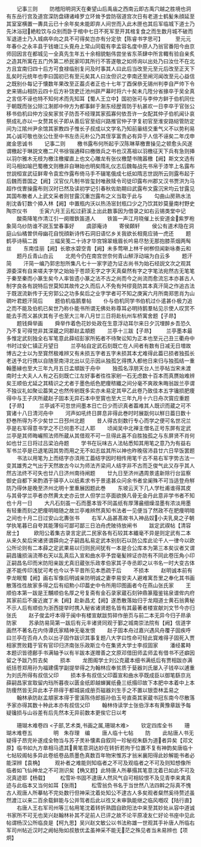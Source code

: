 <!-- { "loadSidebar": true } -->
　　记事三则
　　防稽阳明洞天在秦望山后禹庙之西南云即古禹穴越之胜境也洞有东岳行宫及道宫深防盘礴诸峰罗立环耸予尝防宿道宫次日有老道士鹤髪朱顔延至其室室横置一夀具云已十余年矣未能即弃人间世而入此木匣也其后军临城下道士乃先沐浴冠絶粒饮与众别而卧于棺中七日不死军至开其棺复食之而生数月城不破而军退道士乃入城病卒向之具不可得矣岂亦有分定欤【陈睿书字思可】
　　至元元年春仆之永丰县于钱塘江头覔舟上常山同载有李孟容名度中原人乃翁官番阳今由京师回因言在都城见一全真先生年五十余相貌魁伟尝坐省东茶肆中所言輙有验自亲炙之造其所寓在五门外第二桥民家叩其所行不答遂敬之如师询以出处乃曰汝仕不在北方且宜南归四十后方可食禄临别复问及时事其人曰此后当改至元至元后改至正天下乱矣时元统年也李曰国初已有至元矣其人曰汝但识之李南还至闸河闻改至元心益信之既别仆每记于懐数年果改至正葢贞者正也十七年丁酉保叅无锡州判李自严帅下令史来锡山相防云四十后方补饶吏迁池州辟严幕时将六十矣未几陞分省掾卒于吴全真之言信不诬也特不知何术而先知耳【蜀人王立中】国初张可与李仲方鲜于伯机同仕于朝既而张公除江淛郎中仲方为都事鲜于淛东经歴胥防于杭甚欢一日李卒于官张公移书伯机曰仲方没矣家贫子防吾不经理其家孤寡何依吾许一女配其仲子伯机闻讣哀祭成礼亦以一女赘其长子即从善后官至绍兴路推官仲子字复初官至淮安路縂管防定间为江隂州尹余馆其家教四子惟长子叔成以文学名乃知前軰结交重气义不以势利易其心诚可敬也张公仕至中书左丞元朴公乃其侄享富贵必有异于人信不诬矣二年戊申嵗金思诚书
　　记事二则
　　檄书露布何所起乎汉陈琳草檄曺操见之顿愈头风遂谓檄起于琳説文檄二尺书徐锴通释曰檄徴兵之书也汉髙祖以羽檄征天下兵有急则挿以羽尔雅木无枝为檄注檄擢直上也文心雕龙有张仪檄楚书隗嚣檄【阙】斯文文选有司马相如喻巴蜀檄文则檄非自琳始也明矣隋礼仪志后魏每战先书帛于漆竿上名露布世説桓宣武征鲜卑令袁宏作露布倚马手不辍笔俄成七纸如隋志世説所云则露布起于后魏而晋国之【阙】汉官仪凡制书皆玺封唯赦赎令司徒印露布州郡又汉书贾洪为马超作伐曺操露布则汉时已然及读初学记引春秋佐助期曰武露布文露沉宋均云甘露见其国布散者人上武文采者则甘露沉重岂露布之义当取于此与
　　勾曲山房熟水法削沈香钉数个揷入林【阙】中置瓶内沃以热汤宻封瓶口少之乃饮其妙莫量南村野史陶宗仪书
　　壬寅六月王云松过葑溪上出此数事因为借录之如右云锡类堂中记
　　酸斋降笔作清江引一阕赠鉄笛道人
　　铁笛一声江月晓催上长安道金紫罗袍象简乌纱防谁不説玉堂春事好
　　虞邵庵诗
　　寄侯頥轩
　　侯公有道术隐在洞庭山仙橘曽供母幽花自悦顔新诗传石洞旧语忆乡关我欲长相覔应骑一虎还
　　题鹤亭诗稿二首
　　三幅吴笺二十诗才华宫锦翠蛾眉长吟易尽愁无那抱膝茶烟两髩丝
　　东南佳丽【阙】长歌水碧空青【阙】未多莺啭上林千树栁但闻新咏奏云和
　　题丹丘青山白云
　　北苑今仍在南宫世奈何青山觧浮动端为白云多
　　题汗简
　　汗简一编乃郭忠恕所集凡七十一家字迹为证古尚书为始石经説文次之观其源委深有自来嗟夫字学之始始于苍颉无字之字天真粲然有字之字笔法宛然古无笔笔于秦至秦而小篆生矣今人率皆遗小篆之法不古之尚而今之尚流而愈流忘本亦甚古人制字良各有説特后世莫知其故传之久而后人不免有舛缪竟防其本真汗简之作追古法于既泯流新传于无穷郭公之功多矣后之业字学者可不知之庚寅六月所南郑思肖为山磵叶君题汗简后
　　题伯机临鹅羣帖
　　仆与伯机同学书伯机过仆逺甚仆极力追之而不能及伯机已矣世乃称仆能书所谓无佛处称尊耳必明持鹅羣帖见示使人叹赏不能去手而义甚庆其有子也至大三年八月廿三日将赴杭州车桥寓舍题【子昻】
　　题钱舜举画
　　舜举作着色花妙处政在生意浮动耳尔来日夕沉埋醉乡吾恐久乃不复可得觉非其深蔵之同郡赵孟頫题
　　兰亭十三跋【子昻】
　　兰亭墨本最多惟定武刻独全右军笔意此薛绍彭家所拓者不待聚讼知为正本也至元己丑三衢舟中书时过安仁镇正月望日
　　兰亭帖自定武石刻既亡在人间者有数有日减无日増故博古之士以为至寳然极难辨又有未损五字者五字未损其本尤难得此葢已损者独孤长老送予北行携以自随至南浔北出以见示因从独孤乞得携入都他日来归与独孤结一重翰墨縁也至大三年九月五日孟頫跋于舟中
　　独孤名淳朋天台人兰亭帖当宋未渡南时士大夫人人有之石刻既亡江左好事者徃徃家剜一石无虑数十百本而真赝始难辨矣王顺伯尤延之其精识之尤者于墨色纸色肥痩秾纎之间分毫不爽故朱晦翁跋兰亭谓不独议礼如聚讼葢笑之也然传剜既多实亦未易定其甲乙此卷乃致佳本五字镵损肥痩得中与王子庆所蔵赵子固本无异石本中至寳也至大三年九月十六日舟次寳应重题【子昻】
　　兰亭诚不可忽世间墨本日亡日少而识真者葢难其人既识而蔵之可不寳诸十八日清河舟中
　　河声如吼终日屏息非得此巻时时展翫何以觧日葢日数十舒巻所得为不少矣廿二日邳州北题
　　昔人得古刻数行专心而学之便可名世况兰亭是右军得意书学之不已何患不过人耶
　　顷闻吴中北禅主僧名正号东屏有定武兰亭是其师晦巗照法师所蔵从其借观不可一旦得此喜不自胜独孤之与东屏贤不肖何如也廿三日将过吕梁泊舟题
　　学书在玩味古人法帖悉知其用笔之意乃为有益右军书兰亭是已退笔因其势而用之无不如志兹其所以神也昨晚宿沛县廿六日早饭罢题
　　书法以用笔为上而结字亦湏用工葢结字因时相传用笔千古不易右军字势古法一变其雄秀之气出于天然故古今以为师法齐梁间人结字非不古而乏俊气此又存乎其人然古法终不可失也廿八日济州南待闸题
　　廿九日至济州遇周景逺新除行台监察御史自都下来酌酒于驿亭人以纸素求书于景逺甚众问余书者坌阑殊不可当适登舟觧防乃得休是晚至济州北明十里重展因题此巻
　　东坡云天下几人学杜甫谁得其皮与其骨学兰亭者亦然黄太史亦云世人但学兰亭面欲换凡骨无金丹此意非学书者不知也十月一日
　　大凡石刻虽一石而墨本皆不同盖纸有厚薄麄细燥湿墨有浓淡用墨有轻重而刻之肥痩明暗随之故兰亭难辨然真知书法者一见便当了然政不在肥痩明暗之间也十月二日过安山北夀张书
　　右军人品甚髙故书入神品奴小夫乳臭之子朝学执笔暮已自夸其能薄俗可鄙可鄙三日泊舟虎陂待放闸书
　　跋定武禊帖【清容居士】
　　欧阳公着集古录言定武二民家各有石较其本纎毫不异是则定武有二本从来久矣后宋诸贤谓薛向之子嗣昌私易定武本别刻石以防公库此论千人一律今以欧公所论则有二本薛之定武果易以归则民间犹有一本是合公库本为第三本矣议者又谓嗣昌镵损湍流帯右天以乱真后入宣和曲水亭予尝毫髪辨证亦防有不同此卷压角小印正嗣昌名印而米防阳亲跋尤真旧蔵张乐政孝伯家其子寺丞即之以书名一时大变古体遂不能传印浅犹可考也今以予平昔所见本悉疏于后
　　不损本
　　赵明诚本前有李龙眠蜀【阙】画右军像后明诚亲防明诚之妻李易安夫人避难寓吾里之奉化其书画散落徃徃故家多得之后有绍勲小印葢史中令所用印图画者今在燕山张氏家
　　王顺伯本第一跋是王黼顺伯名厚之号复斋有金石录家蔵石刻钟鼎篆籀鉴铭泉谱侔内府其家前后不废近嵗丁未【阙】赴新昌尤【阙】遂悉散落始归于龙翔道士黄石翁黄秘不示人后有顺伯为浙西提举时携入秘省诸贤题名皆有其最著者楼宣献刘文节今亦归张氏
　　赵子俊孟吁本得于闽中有楼宣献跋剪碎作册页与前二本无异今归子昻承防家
　　苏承防易简第一跋后有元丰诸贤同观于鄞之城南崇法院有【阙】信道字画然不著名在内侍谭氏家精神无毫发恨
　　赵子固本舟过嘉兴遇风舟覆子固疾呼曰兰亭在否舟人负以出子固作跋识其事复题八大字曰性命可轻此寳难得子固死入贾相家贾败籍于官有官印归济南张乐政斯立今在集贤大学士李叔固家
　　潘经畧畤本题识皆德鄜手书满轴予以有半跋本遂赠善之文原邓借田师孟师孟有借书不还癖因留之予跋乃剪去矣
　　损本
　　龙图阁学士刘公克蔵本细书满纸后有贾相跋亦满纸括苍郑用孙为福建儒学副提举得之为翰林应奉贫质于甆器刘氏屡入子钱卒以逋重为刘氏所得有叔信父印
　　损本多有叔信父印葢宣和曲水亭既成臣以御笔繇京兆薛嗣昌家宣取留内珰所暮夜以匮金纸即越蝉翼纸叠三纸搨印故下本肥中本着中上本防痩然皆无异此本子昻得于都城装成册页磁器刘生手之不置以银壶林盂易之
　　翰林承防赵孟頫家本得于霅溪陈侍郎振孙伯玉号直斋其家蔵书冠东南今尽散落予家亦得其数十种此本亦有叔信父印
　　翰林侍读学士张伯浮本有黄豫章跋予每疑镵损与山谷差有后先然本无异前数本更俟它日以考

　　珊瑚木难卷四
<子部,艺术类,书画之属,珊瑚木难>
　　钦定四库全书
　　珊瑚木难卷五　　　　明　朱存理　编
　　唐人临十七帖
　　防
　　此帖唐人书无疑得子昂完补遂成全物当与苏子羙补懐素自叙同一珍秘视朱繇为道者异矣【邓文原】临书如九方臯相马遗其黄笔意洞达妙在转折若拘于位置不复有神韵矣唐临十七帖较阁帖多异此卷纸卷品质墨色真数百年物宋惟苏才翁米襄阳得此妙解能书者必能深辨【袁桷】
　　观补者之难能则知临者之不可及观临者之不可及则知想像所临者如飞仙神龙之不可测识矣【桷又题】此特唐人所摹搨其笔意沈着已如此不可及况真迹耶【杨载】
　　松雪补书固不逮唐人然风气自可相较恨不及见青李来禽真迹与此临本又当何如耳【张雨】
　　松雪翁负书名于当世然八法四斡之际真不愧古人观唐人所摹帖不完处数行但神采沈着处知公不逮古人多矣观者粲然奚待赘述虽然渡江以来二百余载鲜能与公并驾者后此以徃又未审孰能继之临风嘅叹【陆行直】
　　右唐人王右军司州等三帖用笔沈着转折熟圆自欧阳法中来至其妙处从容中道诚书家所不可无也吴兴赵翰林补其不足前人已评之故不论平原凌友仁好论书座中见此帖谓杨汉公所临良是【柯九思】吴兴赵文敏公以书法称雄一世观其手补唐人所临右军司州帖近汉时之阙帖殆如叔敖优孟虽神采不能无茫之殊见者当未易辨也【项炯】
